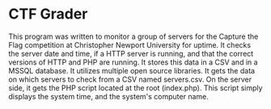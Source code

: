 CTF Grader
=========
This program was written to monitor a group of servers for the Capture the Flag competition at Christopher Newport University for uptime. It checks the server date and time, if a HTTP server is running, and that the correct versions of HTTP and PHP are running. It stores this data in a CSV and in a MSSQL database. It utilizes multiple open source libraries. It gets the data on which servers to check from a CSV named servers.csv. On the server side, it gets the PHP script located at the root (index.php). This script simply displays the system time, and the system's computer name.
